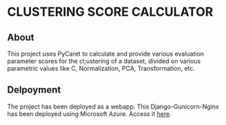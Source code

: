 # CLUSTERING SCORE CALCULATOR

## About
This project uses PyCaret to calculate and provide various evaluation parameter scores for the cl;ustering of a dataset, divided on various parametric values like C, Normalization, PCA, Transformation, etc.


## Delpoyment
The project has been deployed as a webapp. This Django-Gunicorn-Nginx has been deployed using Microsoft Azure.
Access it [here](http://cluster-calc.last-codebender.tech).
